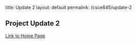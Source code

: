 title: Update 2
layout: default
permalink: /csce645/update-2

## Project Update 2

[Link to Home Page](https://sjvyas.github.io/csce645/)

